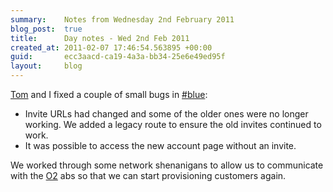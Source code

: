 ```yaml
---
summary:    Notes from Wednesday 2nd February 2011
blog_post:  true
title:      Day notes - Wed 2nd Feb 2011
created_at: 2011-02-07 17:46:54.563895 +00:00
guid:       ecc3aacd-ca19-4a3a-bb34-25e6e49ed95f
layout:     blog
---
```

  [Tom](http://tomafro.net/) and I fixed a couple of small bugs in [#blue](https://hashblue.com/):

  * Invite URLs had changed and some of the older ones were no longer working.  We added a legacy route to ensure the old invites continued to work.
  * It was possible to access the new account page without an invite.

  We worked through some network shenanigans to allow us to communicate with the [O2](http://www.o2.co.uk/) abs so that we can start provisioning customers again.
